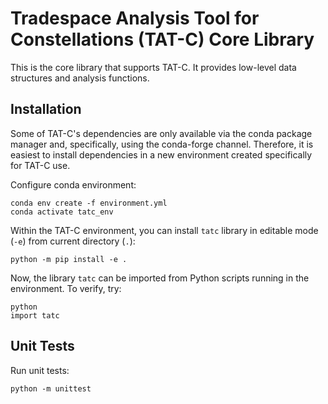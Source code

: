 # Tradespace Analysis Tool for Constellations (TAT-C) Core Library

This is the core library that supports TAT-C. It provides low-level data
structures and analysis functions.

## Installation

Some of TAT-C's dependencies are only available via the conda package manager
and, specifically, using the conda-forge channel. Therefore, it is easiest to
install dependencies in a new environment created specifically for TAT-C use.

Configure conda environment:
```shell
conda env create -f environment.yml
conda activate tatc_env
```

Within the TAT-C environment, you can install `tatc` library in editable
mode (`-e`) from current directory (`.`):
```shell
python -m pip install -e .
```

Now, the library `tatc` can be imported from Python scripts running in the
environment. To verify, try:
```shell
python
import tatc
```

## Unit Tests

Run unit tests:
```shell
python -m unittest
```
